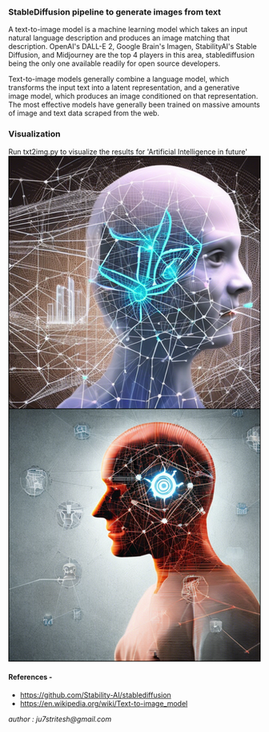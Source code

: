 ### StableDiffusion pipeline to generate images from text

A text-to-image model is a machine learning model which takes an input natural language description and produces an image matching that description.
 OpenAI's DALL-E 2, Google Brain's Imagen, StabilityAI's Stable Diffusion, and Midjourney are the top 4 players in this area,
stablediffusion being the only one available readily for open source developers.

Text-to-image models generally combine a language model, which transforms the input text into a latent representation, and a generative image model, which produces an image conditioned on that representation. The most effective models have generally been trained on massive amounts of image and text data scraped from the web.

### Visualization
Run txt2img.py to visualize the results for 'Artificial Intelligence in future'
![grid-0000.png](outputs%2Ftxt2img-samples%2Fgrid-0000.png)

#### References - 
- https://github.com/Stability-AI/stablediffusion
- https://en.wikipedia.org/wiki/Text-to-image_model

_author : ju7stritesh@gmail.com_